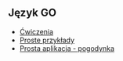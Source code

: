 ## Język GO

* [Ćwiczenia](https://github.com/kamilpek/go/tree/master/exercises)
* [Proste przykłady](https://github.com/kamilpek/go/tree/master/examples)
* [Prosta aplikacja - pogodynka](https://github.com/kamilpek/go/tree/master/pogodynka)